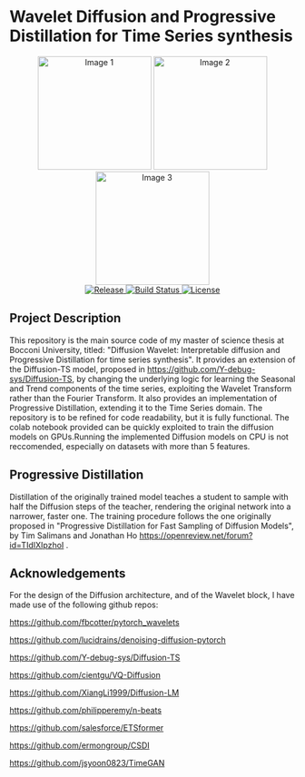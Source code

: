 # Wavelet Diffusion and Progressive Distillation for Time Series synthesis 

<div align="center">
  <img src="Assets/tsne.png" alt="Image 1" width="200">
  <img src="Assets/pca.png" alt="Image 2" width="200">
  <img src="Assets/kernel.png" alt="Image 3" width="200">
</div>

<div align="center">
  <a href="https://github.com/LucaGeminiani00/Diffusion-Distillation-WL/releases">
    <img src="https://img.shields.io/github/v/release/LucaGeminiani00/Diffusion-Distillation-WL" alt="Release">
  </a>
  <a href="https://github.com/LucaGeminiani00/Diffusion-Distillation-WL/actions">
    <img src="https://img.shields.io/github/actions/workflow/status/LucaGeminiani00/Diffusion-Distillation-WL/build.yml" alt="Build Status">
  </a>
  <a href="https://github.com/LucaGeminiani00/Diffusion-Distillation-WL/blob/main/LICENSE">
    <img src="https://img.shields.io/github/license/LucaGeminiani00/Diffusion-Distillation-WL" alt="License">
  </a>
</div>


## Project Description 

This repository is the main source code of my master of science thesis at Bocconi University, titled: "Diffusion Wavelet: Interpretable diffusion and Progressive Distillation for time series synthesis". It provides an extension of the Diffusion-TS model, proposed in https://github.com/Y-debug-sys/Diffusion-TS, by changing the underlying logic for learning the Seasonal and Trend components of the time series, exploiting the Wavelet Transform rather than the Fourier Transform. 
It also provides an implementation of Progressive Distillation, extending it to the Time Series domain.
The repository is to be refined for code readability, but it is fully functional. The colab notebook provided can be quickly exploited to train the diffusion models on GPUs.Running the implemented Diffusion models on CPU is not reccomended, especially on datasets with more than 5 features.  

## Progressive Distillation 
Distillation of the originally trained model teaches a student to sample with half the Diffusion steps of the teacher, rendering the original network into a narrower, faster one. The training procedure follows the one originally proposed in "Progressive Distillation for Fast Sampling of Diffusion Models", by Tim Salimans and Jonathan Ho https://openreview.net/forum?id=TIdIXIpzhoI . 

## Acknowledgements

For the design of the Diffusion architecture, and of the Wavelet block, I have made use of the following github repos:

https://github.com/fbcotter/pytorch_wavelets

https://github.com/lucidrains/denoising-diffusion-pytorch

https://github.com/Y-debug-sys/Diffusion-TS

https://github.com/cientgu/VQ-Diffusion

https://github.com/XiangLi1999/Diffusion-LM

https://github.com/philipperemy/n-beats

https://github.com/salesforce/ETSformer

https://github.com/ermongroup/CSDI

https://github.com/jsyoon0823/TimeGAN
